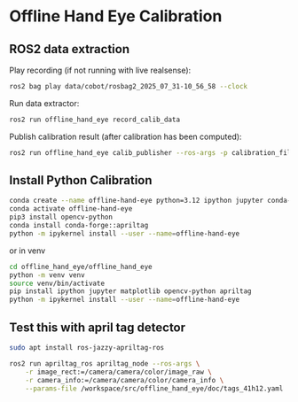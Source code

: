 # Offline Hand Eye Calibration

## ROS2 data extraction 

Play recording (if not running with live realsense):
```bash
ros2 bag play data/cobot/rosbag2_2025_07_31-10_56_58 --clock
```

Run data extractor:
```bash
ros2 run offline_hand_eye record_calib_data
```

Publish calibration result (after calibration has been computed):
```bash
ros2 run offline_hand_eye calib_publisher --ros-args -p calibration_file:=handeye_calibration.json
```

## Install Python Calibration

```bash
conda create --name offline-hand-eye python=3.12 ipython jupyter conda-forge::matplotlib 
conda activate offline-hand-eye
pip3 install opencv-python
conda install conda-forge::apriltag
python -m ipykernel install --user --name=offline-hand-eye
```

or in venv

```bash
cd offline_hand_eye/offline_hand_eye
python -m venv venv
source venv/bin/activate
pip install ipython jupyter matplotlib opencv-python apriltag
python -m ipykernel install --user --name=offline-hand-eye
```

## Test this with april tag detector

```bash
sudo apt install ros-jazzy-apriltag-ros
```

```bash
ros2 run apriltag_ros apriltag_node --ros-args \
    -r image_rect:=/camera/camera/color/image_raw \
    -r camera_info:=/camera/camera/color/camera_info \
    --params-file /workspace/src/offline_hand_eye/doc/tags_41h12.yaml
```
